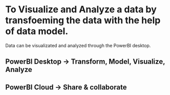 # To Visualize and Analyze a data by transfoeming the data with the help of data model.

Data can be visualizated and analyzed through the PowerBI desktop.
## PowerBI Desktop -> Transform, Model, Visualize, Analyze
## PowerBI Cloud -> Share & collaborate
